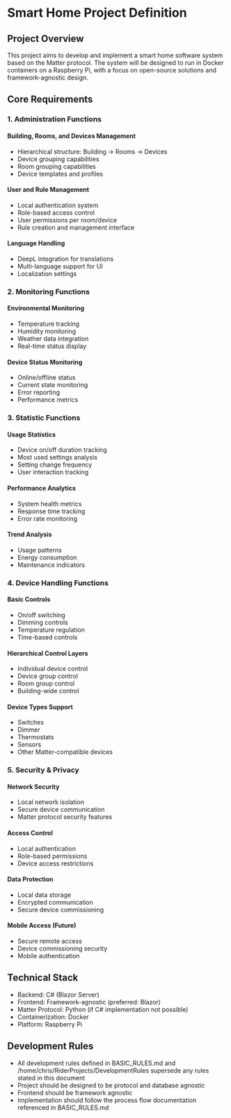 # Smart Home Project Definition

## Project Overview
This project aims to develop and implement a smart home software system based on the Matter protocol. The system will be designed to run in Docker containers on a Raspberry Pi, with a focus on open-source solutions and framework-agnostic design.

## Core Requirements

### 1. Administration Functions
#### Building, Rooms, and Devices Management
- Hierarchical structure: Building → Rooms → Devices
- Device grouping capabilities
- Room grouping capabilities
- Device templates and profiles

#### User and Rule Management
- Local authentication system
- Role-based access control
- User permissions per room/device
- Rule creation and management interface

#### Language Handling
- DeepL integration for translations
- Multi-language support for UI
- Localization settings

### 2. Monitoring Functions
#### Environmental Monitoring
- Temperature tracking
- Humidity monitoring
- Weather data integration
- Real-time status display

#### Device Status Monitoring
- Online/offline status
- Current state monitoring
- Error reporting
- Performance metrics

### 3. Statistic Functions
#### Usage Statistics
- Device on/off duration tracking
- Most used settings analysis
- Setting change frequency
- User interaction tracking

#### Performance Analytics
- System health metrics
- Response time tracking
- Error rate monitoring

#### Trend Analysis
- Usage patterns
- Energy consumption
- Maintenance indicators

### 4. Device Handling Functions
#### Basic Controls
- On/off switching
- Dimming controls
- Temperature regulation
- Time-based controls

#### Hierarchical Control Layers
- Individual device control
- Device group control
- Room group control
- Building-wide control

#### Device Types Support
- Switches
- Dimmer
- Thermostats
- Sensors
- Other Matter-compatible devices

### 5. Security & Privacy
#### Network Security
- Local network isolation
- Secure device communication
- Matter protocol security features

#### Access Control
- Local authentication
- Role-based permissions
- Device access restrictions

#### Data Protection
- Local data storage
- Encrypted communication
- Secure device commissioning

#### Mobile Access (Future)
- Secure remote access
- Device commissioning security
- Mobile authentication

## Technical Stack
- Backend: C# (Blazor Server)
- Frontend: Framework-agnostic (preferred: Blazor)
- Matter Protocol: Python (if C# implementation not possible)
- Containerization: Docker
- Platform: Raspberry Pi

## Development Rules
- All development rules defined in BASIC_RULES.md and /home/chris/RiderProjects/DevelopmentRules supersede any rules stated in this document
- Project should be designed to be protocol and database agnostic
- Frontend should be framework agnostic
- Implementation should follow the process flow documentation referenced in BASIC_RULES.md 